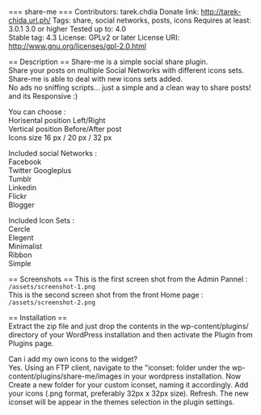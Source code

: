
=== share-me ===
Contributors: tarek.chdia 
Donate link:  http://tarek-chida.url.ph/
Tags: share, social networks, posts, icons
Requires at least: 3.0.1 3.0 or higher
Tested up to: 4.0  
Stable tag: 4.3
License: GPLv2 or later
License URI: http://www.gnu.org/licenses/gpl-2.0.html

== Description ==
Share-me is a simple social share plugin.       
Share your posts on multiple Social Networks with different icons sets.     
Share-me is able to deal with new icons sets added.     
No ads no sniffing scripts... just a simple and a clean way to share posts! and its Responsive  :)  

You can choose :    
Horisental position Left/Right    
Vertical position Before/After post    
Icons size 16 px / 20 px / 32 px    

Included social Networks :   
Facebook	
Twitter	
Googleplus	
Tumblr	
Linkedin	
Flickr	
Blogger

Included Icon Sets :  
Cercle		            	
Elegent		            	
Minimalist		            	
Ribbon		            	
Simple

== Screenshots ==
This is the first screen shot from the Admin Pannel : `/assets/screenshot-1.png`   
This is the second screen shot from the front Home page : `/assets/screenshot-2.png`    


 == Installation ==     
Extract the zip file and just drop the contents in the wp-content/plugins/ directory of your WordPress installation and then activate the Plugin from Plugins page.
 
Can i add my own icons to the widget?   
Yes. Using an FTP client, navigate to the "iconset: folder under the wp-content/plugins/share-me/images in your wordpress installation.  Now Create a new folder for your custom iconset, naming it accordingly.  Add your icons (.png format, preferably 32px x 32px size). Refresh.  The new iconset will be appear in the themes selection in the plugin settings.       
 